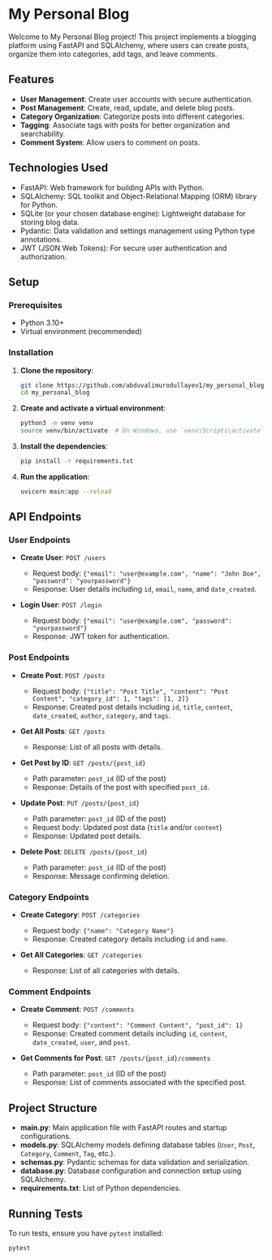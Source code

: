 # My Personal Blog

Welcome to My Personal Blog project! This project implements a blogging platform using FastAPI and SQLAlchemy, where users can create posts, organize them into categories, add tags, and leave comments.

## Features

- **User Management**: Create user accounts with secure authentication.
- **Post Management**: Create, read, update, and delete blog posts.
- **Category Organization**: Categorize posts into different categories.
- **Tagging**: Associate tags with posts for better organization and searchability.
- **Comment System**: Allow users to comment on posts.

## Technologies Used

- FastAPI: Web framework for building APIs with Python.
- SQLAlchemy: SQL toolkit and Object-Relational Mapping (ORM) library for Python.
- SQLite (or your chosen database engine): Lightweight database for storing blog data.
- Pydantic: Data validation and settings management using Python type annotations.
- JWT (JSON Web Tokens): For secure user authentication and authorization.

## Setup

### Prerequisites

- Python 3.10+
- Virtual environment (recommended)

### Installation

1. **Clone the repository**:
    ```bash
    git clone https://github.com/abduvalimurodullayev1/my_personal_blog.git
    cd my_personal_blog
    ```

2. **Create and activate a virtual environment**:
    ```bash
    python3 -m venv venv
    source venv/bin/activate  # On Windows, use `venv\Scripts\activate`
    ```

3. **Install the dependencies**:
    ```bash
    pip install -r requirements.txt
    ```

4. **Run the application**:
    ```bash
    uvicorn main:app --reload
    ```

## API Endpoints

### User Endpoints

- **Create User**: `POST /users`
    - Request body: `{"email": "user@example.com", "name": "John Doe", "password": "yourpassword"}`
    - Response: User details including `id`, `email`, `name`, and `date_created`.

- **Login User**: `POST /login`
    - Request body: `{"email": "user@example.com", "password": "yourpassword"}`
    - Response: JWT token for authentication.

### Post Endpoints

- **Create Post**: `POST /posts`
    - Request body: `{"title": "Post Title", "content": "Post Content", "category_id": 1, "tags": [1, 2]}`
    - Response: Created post details including `id`, `title`, `content`, `date_created`, `author`, `category`, and `tags`.

- **Get All Posts**: `GET /posts`
    - Response: List of all posts with details.

- **Get Post by ID**: `GET /posts/{post_id}`
    - Path parameter: `post_id` (ID of the post)
    - Response: Details of the post with specified `post_id`.

- **Update Post**: `PUT /posts/{post_id}`
    - Path parameter: `post_id` (ID of the post)
    - Request body: Updated post data (`title` and/or `content`)
    - Response: Updated post details.

- **Delete Post**: `DELETE /posts/{post_id}`
    - Path parameter: `post_id` (ID of the post)
    - Response: Message confirming deletion.

### Category Endpoints

- **Create Category**: `POST /categories`
    - Request body: `{"name": "Category Name"}`
    - Response: Created category details including `id` and `name`.

- **Get All Categories**: `GET /categories`
    - Response: List of all categories with details.

### Comment Endpoints

- **Create Comment**: `POST /comments`
    - Request body: `{"content": "Comment Content", "post_id": 1}`
    - Response: Created comment details including `id`, `content`, `date_created`, `user`, and `post`.

- **Get Comments for Post**: `GET /posts/{post_id}/comments`
    - Path parameter: `post_id` (ID of the post)
    - Response: List of comments associated with the specified post.

## Project Structure

- **main.py**: Main application file with FastAPI routes and startup configurations.
- **models.py**: SQLAlchemy models defining database tables (`User`, `Post`, `Category`, `Comment`, `Tag`, etc.).
- **schemas.py**: Pydantic schemas for data validation and serialization.
- **database.py**: Database configuration and connection setup using SQLAlchemy.
- **requirements.txt**: List of Python dependencies.

## Running Tests

To run tests, ensure you have `pytest` installed:
```bash
pytest
